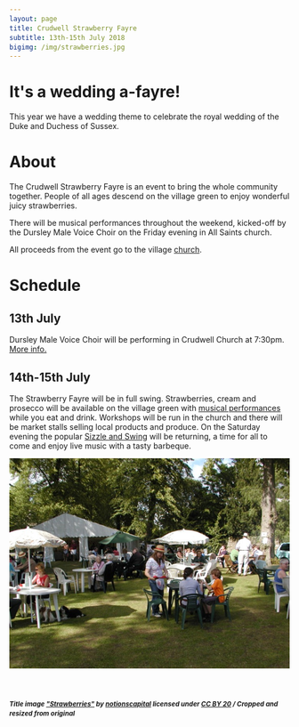 ```yaml
---
layout: page
title: Crudwell Strawberry Fayre
subtitle: 13th-15th July 2018
bigimg: /img/strawberries.jpg
---
```


# It's a wedding a-fayre!

This year we have a wedding theme to celebrate the royal wedding of the Duke and Duchess of Sussex.


# About

The Crudwell Strawberry Fayre is an event to bring the whole community together. People of all ages descend on the village green to enjoy wonderful juicy strawberries.

There will be musical performances throughout the weekend, kicked-off by the Dursley Male Voice Choir on the Friday evening in All Saints church.

All proceeds from the event go to the village [church](/church).


# Schedule

## 13th July
Dursley Male Voice Choir will be performing in Crudwell Church at 7:30pm. [More info.](/music/#dursley-male-voice-choir)

## 14th-15th July
The Strawberry Fayre will be in full swing. Strawberries, cream and prosecco will be available on the village green with [musical performances](/music) while you eat and drink. Workshops will be run in the church and there will be market stalls selling local products and produce. On the Saturday evening the popular [Sizzle and Swing](/sizzle) will be returning, a time for all to come and enjoy live music with a tasty barbeque.


![The Fayre](/img/fayre0.jpg)

<br>

<h5><small>
Title image <a href="https://www.flickr.com/photos/notionscapital/14146812808/">"Strawberries"</a> by <a href="https://www.flickr.com/photos/notionscapital/">notionscapital</a> licensed under <a href="https://creativecommons.org/licenses/by/2.0/">CC BY 20</a> / Cropped and resized from original</small></h5>

